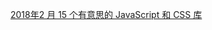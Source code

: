 [2018年2 月 15 个有意思的 JavaScript 和 CSS 库](https://mp.weixin.qq.com/s?__biz=MzAxODE2MjM1MA==&mid=2651553753&idx=3&sn=591d551bd29e77526c8e802fce9af956&chksm=8025a818b752210eabd77e3e37c2005e8549a7ddbd973f7be6549418e0388213472b2bcc8bb1&mpshare=1&scene=1&srcid=03078XoHynncwVLDEMbrVgP2#rd)